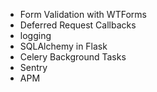 - Form Validation with WTForms
- Deferred Request Callbacks
- logging
- SQLAlchemy in Flask
- Celery Background Tasks
- Sentry
- APM
